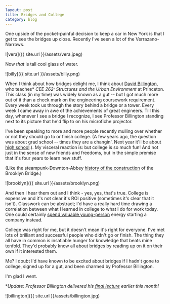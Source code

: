 ```yaml
---
layout: post
title: Bridges and College
category: blog
---
```


One upside of the pocket-painful decision to keep a car in New York is that I get to see the bridges up close.  Recently I've seen a lot of the Verrazano-Narrows.  

![vera]({{ site.url }}/assets/vera.jpeg)
 
Now *that* is tall cool glass of water.
 
![billy]({{ site.url }}/assets/billy.png)

When I think about how bridges delight me, I think about [David Billington](http://www.princeton.edu/cee/people/display_person/?netid=billingt), who teaches* *CEE 262: Structures and the Urban Environment* at Princeton. This class (in my time) was widely known as a gut -- but I got much more out of it than a check mark on the engineering coursework requirement.  Every week took us through the story behind a bridge or a tower.  Every week I came away in awe of the achievements of great engineers.  Till this day, whenever I see a bridge I recognize, I see Professor Billington standing next to its picture that he'd flip to on his microfiche projector. 

I've been speaking to more and more people recently mulling over whether or not they should go to or finish college. (A few years ago, the question was about grad school -- times they are a changin'. Next year it'll be about [high school](http://www.nytimes.com/2013/05/21/technology/david-karp-quit-school-to-get-serious-about-start-ups.html?pagewanted=all&_r=0).).  My visceral reaction is: but college is so much fun!  And not just in the sense of new friends and freedoms, but in the simple premise that it's four years to learn new stuff. 

(Like the steampunk-Downton-Abbey [history of the construction](http://history1800s.about.com/od/bridgebuilding/a/brooklynbrid01.htm) of the Brooklyn Bridge.)

![brooklyn]({{ site.url }}/assets/brooklyn.png)
 
And then I hear them out and I think - yes, yes, that's true.  College is expensive and it's not clear it's ROI positive (sometimes it's clear that it isn't).  Classwork can be abstract; I'd have a really hard time drawing a correlation between what I learned in college to what I do for work today.  One could certainly [spend valuable young-person](http://www.thielfellowship.org/) energy starting a company instead.

College was right for me, but it doesn't mean it's right for everyone. I've met lots of brilliant and successful people who didn't go or finish.  The thing they all have in common is insatiable hunger for knowledge that beats mine tenfold.   They'd probably know all about bridges by reading up on it on their own if it interested them. 

 Me? I doubt I'd have known to be excited about bridges if I hadn't gone to college, signed up for a gut, and been charmed by Professor Billington.  

I'm glad I went.

**Update: Professor Billington delivered his [final lecture](http://www.princeton.edu/cee/news/archive/?id=1027) earlier this month!*  

![billington]({{ site.url }}/assets/billington.jpg)

